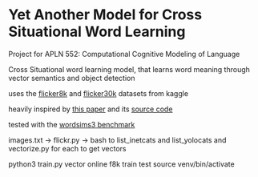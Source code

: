 # Yet Another Model for Cross Situational Word Learning
Project for APLN 552: Computational Cognitive Modeling of Language

Cross Situational word learning model, that learns word meaning through vector semantics and object detection

uses the [flicker8k](https://www.kaggle.com/datasets/adityajn105/flickr8k) and [flicker30k](https://www.kaggle.com/datasets/hsankesara/flickr-image-dataset) datasets from kaggle

heavily inspired by [this paper](https://aclanthology.org/2014.tal-3.3.pdf) and its [source code](https://github.com/kadarakos/IBMVisual)

tested with the [wordsims3 benchmark](https://github.com/204870/wordsims3)

images.txt -> flickr.py -> bash to list_inetcats and list_yolocats and vectorize.py for each to get vectors


python3 train.py vector online f8k train test
source venv/bin/activate

